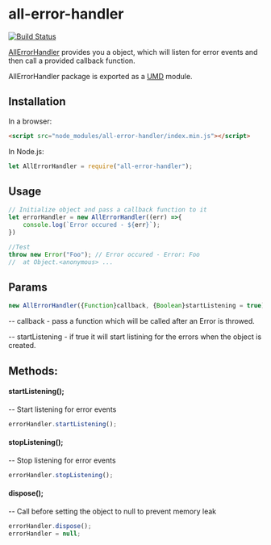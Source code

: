 # all-error-handler

[![Build Status](https://travis-ci.org/jkanchelov/all-error-handler.svg?branch=master)](https://travis-ci.org/jkanchelov/all-error-handler)

[АllЕrrorHandler](https://github.com/jkanchelov/all-error-handler) provides you a object, which will listen for error events and then call a provided callback function.

АllЕrrorHandler package is  exported as a [UMD](https://github.com/umdjs/umd) module.

## Installation

In a browser:
```html
<script src="node_modules/all-error-handler/index.min.js"></script>
```

In Node.js:
```js
let AllErrorHandler = require("all-error-handler");
```

## Usage
````js
// Initialize object and pass a callback function to it
let errorHandler = new AllErrorHandler((err) =>{
    console.log(`Error occured - ${err}`);
})

//Test
throw new Error("Foo"); // Error occured - Error: Foo 
//  at Object.<anonymous> ...
````

## Params
```js
new AllErrorHandler({Function}callback, {Boolean}startListening = true)
````
-- callback - pass a function which will be called after an Error is throwed.

-- startListening - if true it will start listining for the errors when the object is created. 

## Methods: 

####
#### startListening();
-- Start listening for error events 
```js
errorHandler.startListening();
````
#### stopListening();
-- Stop listening for error events
```js
errorHandler.stopListening();
````
#### dispose();
-- Call before setting the object to null to prevent memory leak 
```js
errorHandler.dispose();
errorHandler = null;
````
